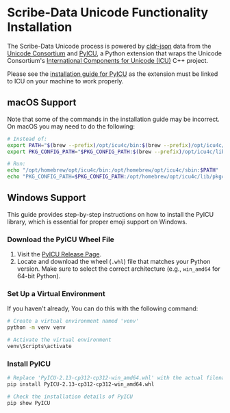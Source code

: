 # Scribe-Data Unicode Functionality Installation

The Scribe-Data Unicode process is powered by [cldr-json](https://github.com/unicode-org/cldr-json) data from the [Unicode Consortium](https://home.unicode.org/) and [PyICU](https://gitlab.pyicu.org/main/pyicu), a Python extension that wraps the Unicode Consortium's [International Components for Unicode (ICU)](https://github.com/unicode-org/icu) C++ project.

Please see the [installation guide for PyICU](https://gitlab.pyicu.org/main/pyicu#installing-pyicu) as the extension must be linked to ICU on your machine to work properly.

## macOS Support

Note that some of the commands in the installation guide may be incorrect. On macOS you may need to do the following:

```bash
# Instead of:
export PATH="$(brew --prefix)/opt/icu4c/bin:$(brew --prefix)/opt/icu4c/sbin:$PATH"
export PKG_CONFIG_PATH="$PKG_CONFIG_PATH:$(brew --prefix)/opt/icu4c/lib/pkgconfig"

# Run:
echo "/opt/homebrew/opt/icu4c/bin:/opt/homebrew/opt/icu4c/sbin:$PATH"
echo "PKG_CONFIG_PATH=$PKG_CONFIG_PATH:/opt/homebrew/opt/icu4c/lib/pkgconfig"
```

## Windows Support

This guide provides step-by-step instructions on how to install the PyICU library, which is essential for proper emoji support on Windows.

### Download the PyICU Wheel File

1. Visit the [PyICU Release Page](https://github.com/cgohlke/pyicu-build/releases).
2. Locate and download the wheel (`.whl`) file that matches your Python version. Make sure to select the correct architecture (e.g., `win_amd64` for 64-bit Python).

### Set Up a Virtual Environment

If you haven't already, You can do this with the following command:

```bash
# Create a virtual environment named 'venv'
python -m venv venv

# Activate the virtual environment
venv\Scripts\activate
```

### Install PyICU

```bash
# Replace 'PyICU-2.13-cp312-cp312-win_amd64.whl' with the actual filename you downloaded
pip install PyICU-2.13-cp312-cp312-win_amd64.whl

# Check the installation details of PyICU
pip show PyICU
```
